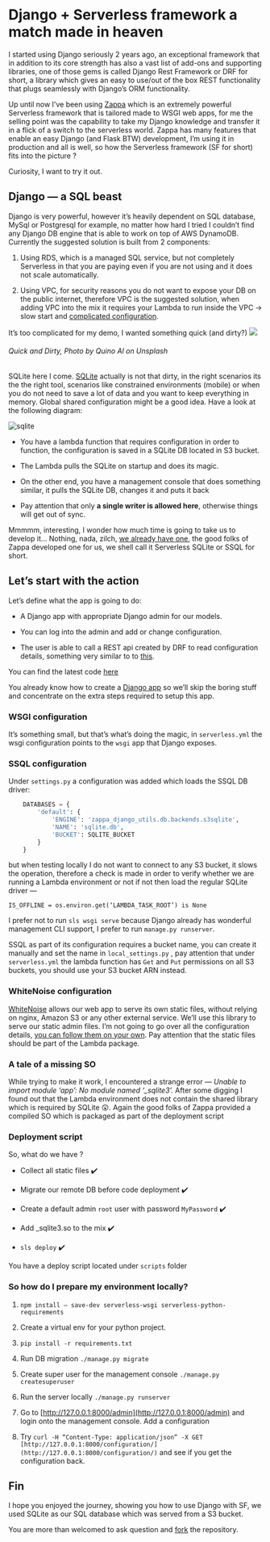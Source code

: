 
# Django + Serverless framework a match made in heaven

I started using Django seriously 2 years ago, an exceptional framework that in addition to its core strength has also a vast list of add-ons and supporting libraries, one of those gems is called Django Rest Framework or DRF for short, a library which gives an easy to use/out of the box REST functionality that plugs seamlessly with Django’s ORM functionality.

Up until now I’ve been using [Zappa](https://github.com/Miserlou/Zappa) which is an extremely powerful Serverless framework that is tailored made to WSGI web apps, for me the selling point was the capability to take my Django knowledge and transfer it in a flick of a switch to the serverless world. Zappa has many features that enable an easy Django (and Flask BTW) development, I’m using it in production and all is well, so how the Serverless framework (SF for short) fits into the picture ? 

Curiosity, I want to try it out.

## Django — a SQL beast 

Django is very powerful, however it’s heavily dependent on SQL database, MySql or Postgresql for example, no matter how hard I tried I couldn’t find any Django DB engine that is able to work on top of AWS DynamoDB. Currently the suggested solution is built from 2 components:

1. Using RDS, which is a managed SQL service, but not completely Serverless in that you are paying even if you are not using and it does not scale automatically.

1. Using VPC, for security reasons you do not want to expose your DB on the public internet, therefore VPC is the suggested solution, when adding VPC into the mix it requires your Lambda to run inside the VPC → slow start and [complicated configuration](https://gist.github.com/efi-mk/d6586669a472be8ea16b6cf8e9c6ba7f).

It’s too complicated for my demo, I wanted something quick (and dirty?)
![](https://user-images.githubusercontent.com/822542/43189371-1792774c-8fff-11e8-8b79-2cd9d16c4e53.png)
###### Quick and Dirty, Photo by Quino Al on Unsplash
SQLite here I come. [SQLite](https://www.sqlite.org/index.html) actually is not that dirty, in the right scenarios its the the right tool, scenarios like constrained environments (mobile) or when you do not need to save a lot of data and you want to keep everything in memory. Global shared configuration might be a good idea. Have a look at the following diagram:

![sqlite](https://user-images.githubusercontent.com/822542/43189524-7331b9c8-8fff-11e8-8dc7-75612d36ff65.png)

* You have a lambda function that requires configuration in order to function, the configuration is saved in a SQLite DB located in S3 bucket.

* The Lambda pulls the SQLite on startup and does its magic.

* On the other end, you have a management console that does something similar, it pulls the SQLite DB, changes it and puts it back

* Pay attention that only **a single writer is allowed here**, otherwise things will get out of sync.

Mmmmm, interesting, I wonder how much time is going to take us to develop it… Nothing, nada, zilch, [we already have one](https://blog.zappa.io/posts/s3sqlite-a-serverless-relational-database), the good folks of Zappa developed one for us, we shell call it Serverless SQLite or SSQL for short.

## Let’s start with the action

Let’s define what the app is going to do:

* A Django app with appropriate Django admin for our models.

* You can log into the admin and add or change configuration.

* The user is able to call a REST api created by DRF to read configuration details, something very similar to to [this](https://serverless.com/blog/flask-python-rest-api-serverless-lambda-dynamodb/).

You can find the latest code [here](https://github.com/efi-mk/serverless-django-demo)

You already know how to create a [Django app](https://docs.djangoproject.com/en/2.0/intro/tutorial01/) so we’ll skip the boring stuff and concentrate on the extra steps required to setup this app.

### WSGI configuration

It’s something small, but that’s what’s doing the magic, in `serverless.yml` the wsgi configuration points to the `wsgi` app that Django exposes.

### SSQL configuration

Under `settings.py` a configuration was added which loads the SSQL DB driver:
``` python
    DATABASES = {
        'default': {
            'ENGINE': 'zappa_django_utils.db.backends.s3sqlite',
            'NAME': 'sqlite.db',
            'BUCKET': SQLITE_BUCKET
        }
    }
```
but when testing locally I do not want to connect to any S3 bucket, it slows the operation, therefore a check is made in order to verify whether we are running a Lambda environment or not if not then load the regular SQLite driver  — 

`IS_OFFLINE = os.environ.get(‘LAMBDA_TASK_ROOT’) is None`

I prefer not to run `sls wsgi serve` because Django already has wonderful management CLI support, I prefer to run `manage.py runserver`.

SSQL as part of its configuration requires a bucket name, you can create it manually and set the name in `local_settings.py` , pay attention that under `serverless.yml` the lambda function has `Get` and `Put` permissions on all S3 buckets, you should use your S3 bucket ARN instead.

### WhiteNoise configuration

[WhiteNoise](http://whitenoise.evans.io/en/stable/) allows our web app to serve its own static files, without relying on nginx, Amazon S3 or any other external service. We’ll use this library to serve our static admin files. I’m not going to go over all the configuration details, [you can follow them on your own](https://github.com/evansd/whitenoise/issues/164). Pay attention that the static files should be part of the Lambda package.

### A tale of a missing SO

While trying to make it work, I encountered a strange error — *Unable to import module ‘app’: No module named ‘_sqlite3’.* After some digging I found out that the Lambda environment does not contain the shared library which is required by SQLite 😲. Again the good folks of Zappa provided a compiled SO which is packaged as part of the deployment script

### Deployment script

So, what do we have ?

* Collect all static files ✔️

* Migrate our remote DB before code deployment ✔️

* Create a default admin `root` user with password `MyPassword` ✔️

* Add _sqlite3.so to the mix ✔️

* `sls deploy` ✔️

You have a deploy script located under `scripts` folder

### So how do I prepare my environment locally?

1. `npm install — save-dev serverless-wsgi serverless-python-requirements`

1. Create a virtual env for your python project.

1. `pip install -r requirements.txt`

1. Run DB migration `./manage.py migrate`

1. Create super user for the management console `./manage.py createsuperuser`

1. Run the server locally `./manage.py runserver`

1. Go to [http://127.0.0.1:8000/admin](http://127.0.0.1:8000/admin) and login onto the management console. Add a configuration

1. Try `curl -H “Content-Type: application/json” -X GET [http://127.0.0.1:8000/configuration/](http://127.0.0.1:8000/configuration/)` and see if you get the configuration back.

## Fin

I hope you enjoyed the journey, showing you how to use Django with SF, we used SQLite as our SQL database which was served from a S3 bucket.

You are more than welcomed to ask question and [fork](https://github.com/efi-mk/serverless-django-demo) the repository.
